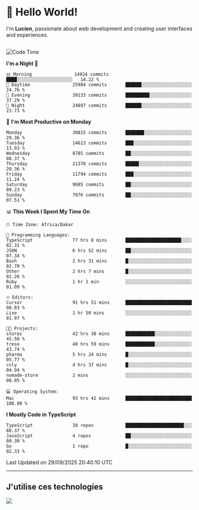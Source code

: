 # 👋 Hello World!

I'm **Lucien**, passionate about web development and creating user interfaces and experiences.

##

<!--START_SECTION:waka-->
![Code Time](http://img.shields.io/badge/Code%20Time-3%2C921%20hrs%2018%20mins-blue)

**I'm a Night 🦉** 

```text
🌞 Morning                14924 commits       ████░░░░░░░░░░░░░░░░░░░░░   14.22 % 
🌆 Daytime                25984 commits       ██████░░░░░░░░░░░░░░░░░░░   24.76 % 
🌃 Evening                39133 commits       █████████░░░░░░░░░░░░░░░░   37.29 % 
🌙 Night                  24897 commits       ██████░░░░░░░░░░░░░░░░░░░   23.73 % 
```
📅 **I'm Most Productive on Monday** 

```text
Monday                   30815 commits       ███████░░░░░░░░░░░░░░░░░░   29.36 % 
Tuesday                  14613 commits       ███░░░░░░░░░░░░░░░░░░░░░░   13.93 % 
Wednesday                8785 commits        ██░░░░░░░░░░░░░░░░░░░░░░░   08.37 % 
Thursday                 21370 commits       █████░░░░░░░░░░░░░░░░░░░░   20.36 % 
Friday                   11794 commits       ███░░░░░░░░░░░░░░░░░░░░░░   11.24 % 
Saturday                 9685 commits        ██░░░░░░░░░░░░░░░░░░░░░░░   09.23 % 
Sunday                   7876 commits        ██░░░░░░░░░░░░░░░░░░░░░░░   07.51 % 
```


📊 **This Week I Spent My Time On** 

```text
🕑︎ Time Zone: Africa/Dakar

💬 Programming Languages: 
TypeScript               77 hrs 8 mins       █████████████████████░░░░   82.31 % 
JSON                     6 hrs 52 mins       ██░░░░░░░░░░░░░░░░░░░░░░░   07.34 % 
Bash                     2 hrs 31 mins       █░░░░░░░░░░░░░░░░░░░░░░░░   02.70 % 
Other                    2 hrs 7 mins        █░░░░░░░░░░░░░░░░░░░░░░░░   02.26 % 
Ruby                     1 hr 1 min          ░░░░░░░░░░░░░░░░░░░░░░░░░   01.09 % 

🔥 Editors: 
Cursor                   91 hrs 51 mins      █████████████████████████   98.03 % 
Live                     1 hr 50 mins        ░░░░░░░░░░░░░░░░░░░░░░░░░   01.97 % 

🐱‍💻 Projects: 
stores                   42 hrs 38 mins      ███████████░░░░░░░░░░░░░░   45.50 % 
treso                    40 hrs 59 mins      ███████████░░░░░░░░░░░░░░   43.74 % 
pharma                   5 hrs 24 mins       █░░░░░░░░░░░░░░░░░░░░░░░░   05.77 % 
cnly                     4 hrs 37 mins       █░░░░░░░░░░░░░░░░░░░░░░░░   04.94 % 
nomade-store             2 mins              ░░░░░░░░░░░░░░░░░░░░░░░░░   00.05 % 

💻 Operating System: 
Mac                      93 hrs 42 mins      █████████████████████████   100.00 % 
```

**I Mostly Code in TypeScript** 

```text
TypeScript               38 repos            ██████████████████████░░░   88.37 % 
JavaScript               4 repos             ██░░░░░░░░░░░░░░░░░░░░░░░   09.30 % 
Go                       1 repo              █░░░░░░░░░░░░░░░░░░░░░░░░   02.33 % 
```




 Last Updated on 29/09/2025 20:40:10 UTC
<!--END_SECTION:waka-->
---

## J'utilise ces technologies

<p align="left">
  <a href="https://skillicons.dev">
    <img src="https://skillicons.dev/icons?i=ts,js,go,ruby,css,scss,tailwind,react,vite,nextjs,docker,figma,ableton" />
  </a>
</p>

